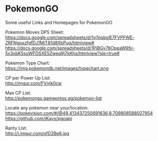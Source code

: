 # PokemonGO

Some useful Links and Homepages for PokemonGO

Pokemon Moves DPS Sheet:
<br/>
https://docs.google.com/spreadsheets/d/1vj1nsbsIE7FVPFWE-ZRFNgoszfgfDJ1MiT81d8XbPug/htmlview#
https://docs.google.com/spreadsheets/d/1PiBGv76OpeaW95r-5x3xbK5suWFDSXE5Zweq9j7kKhs/htmlview?sle=true#

Pokemon Type Chart:
<br/>
https://img.pokemondb.net/images/typechart.png

CP per Power Up List:
<br/>
http://imgur.com/FVmk0cw

Max CP List:
<br/>
http://pokemongo.gamepress.gg/pokemon-list

Locate any pokemon near your/location:
<br/>
https://pokevision.com/#/@49.413437250691636,8.709808588027954<br/>
https://github.com/iKayx/pgoapi

Rarity List:
<br/>
http://i.imgur.com/ofD2Be6.jpg

